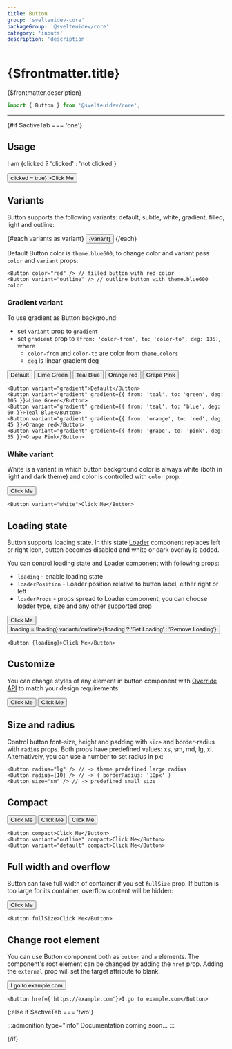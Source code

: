 ```yaml
---
title: Button
group: 'svelteuidev-core'
packageGroup: '@svelteuidev/core'
category: 'inputs'
description: 'description'
---
```


<script lang='ts'>
    import Preview from '$lib/components/DocsHelpers/Preview.svelte'
	import { Button } from '@svelteuidev/core'
    import { DocTabs, activeTab } from '$lib/components'
	import { TwitterLogo } from 'radix-icons-svelte'
	
	let clicked: boolean = false
	let loading: boolean = false
	
	let variants = ['filled' , 'light' , 'outline' , 'default' , 'subtle']    
</script>

# {$frontmatter.title}

{$frontmatter.description}

```ts
import { Button } from '@svelteuidev/core';
```

<DocTabs />

<hr>
<!-- Top Section -->

{#if $activeTab === 'one'}

## Usage

<Preview>
    <p>I am {clicked ? 'clicked' : 'not clicked'}</p>
    <Button on:click={() => clicked = true} >Click Me</Button>
</Preview>

## Variants

Button supports the following variants: default, subtle, white, gradient, filled, light and outline:

<Preview>
	{#each variants as variant}
		<Button {variant}>{variant}</Button>
	{/each}
</Preview>

Default Button color is `theme.blue600`, to change color and variant pass `color` and `variant` props:

```svelte
<Button color="red" /> // filled button with red color
<Button variant="outline" /> // outline button with theme.blue600 color
```

### Gradient variant

To use gradient as Button background:

- set `variant` prop to `gradient`
- set `gradient` prop to `(from: 'color-from', to: 'color-to', deg: 135)`, where
  - `color-from` and `color-to` are color from `theme.colors`
  - `deg` is linear gradient deg

<Preview>
    <Button variant='gradient'>Default</Button>
    <Button variant='gradient' gradient={{from: 'teal', to: 'green', deg: 105}} >Lime Green</Button>
    <Button variant='gradient' gradient={{from: 'teal', to: 'blue', deg: 60}} >Teal Blue</Button>
    <Button variant='gradient' gradient={{from: 'orange', to: 'red', deg: 45}} >Orange red</Button>
    <Button variant='gradient' gradient={{from: 'grape', to: 'pink', deg: 35}} >Grape Pink</Button>
</Preview>

```svelte
<Button variant="gradient">Default</Button>
<Button variant="gradient" gradient={{ from: 'teal', to: 'green', deg: 105 }}>Lime Green</Button>
<Button variant="gradient" gradient={{ from: 'teal', to: 'blue', deg: 60 }}>Teal Blue</Button>
<Button variant="gradient" gradient={{ from: 'orange', to: 'red', deg: 45 }}>Orange red</Button>
<Button variant="gradient" gradient={{ from: 'grape', to: 'pink', deg: 35 }}>Grape Pink</Button>
```

### White variant

White is a variant in which button background color is always white (both in light and dark theme) and color is controlled with `color` prop:

<Preview style='background-color: #e9ecef;'>
	<Button variant='white'>Click Me</Button>
</Preview>

```svelte
<Button variant="white">Click Me</Button>
```

## Loading state

Button supports loading state. In this state [Loader](/docs/core/loader) component replaces left or right icon,
button becomes disabled and white or dark overlay is added.

You can control loading state and [Loader](/docs/core/loader) component with following props:

- `loading` - enable loading state
- `loaderPosition` - Loader position relative to button label, either right or left
- `loaderProps` - props spread to Loader component, you can choose loader type, size and any other [supported](/docs/core/loader) prop

<Preview>
	<Button {loading}>Click Me</Button>
	<Button on:click={() => loading = !loading} variant='outline'>{!loading ? 'Set Loading' : 'Remove Loading'}</Button>
</Preview>

```svelte
<Button {loading}>Click Me</Button>
```

## Customize

You can change styles of any element in button component with [Override API](/theming/override/) to match your design requirements:

<Preview>
	<Button override={{backgroundColor: 'red'}} variant='outline'>Click Me</Button>
	<Button>
		<TwitterLogo slot='leftIcon' />
		Click Me
	</Button>
</Preview>

## Size and radius

Control button font-size, height and padding with `size` and border-radius with `radius` props.
Both props have predefined values: xs, sm, md, lg, xl.
Alternatively, you can use a number to set radius in px:

```svelte
<Button radius="lg" /> // -> theme predefined large radius
<Button radius={10} /> // -> ( borderRadius: '10px' )
<Button size="sm" /> // -> predefined small size
```

## Compact

<Preview>
	<Button compact>Click Me</Button>
	<Button variant='outline' compact>Click Me</Button>
	<Button variant='default' compact>Click Me</Button>
</Preview>

```svelte
<Button compact>Click Me</Button>
<Button variant="outline" compact>Click Me</Button>
<Button variant="default" compact>Click Me</Button>
```

## Full width and overflow

Button can take full width of container if you set `fullSize` prop.
If button is too large for its container, overflow content will be hidden:

<Preview>
	<Button fullSize>Click Me</Button>
</Preview>

```svelte
<Button fullSize>Click Me</Button>
```

## Change root element

You can use Button component both as `button` and `a` elements. The component's root element can be changed by adding the `href` prop. Adding the `external` prop will set the target attribute to blank:

<Preview>
	<Button href='https://example.com'>I go to example.com</Button>
</Preview>

```svelte
<Button href={'https://example.com'}>I go to example.com</Button>
```

{:else if $activeTab === 'two'}

:::admonition type="info"
Documentation coming soon...
:::

{/if}
